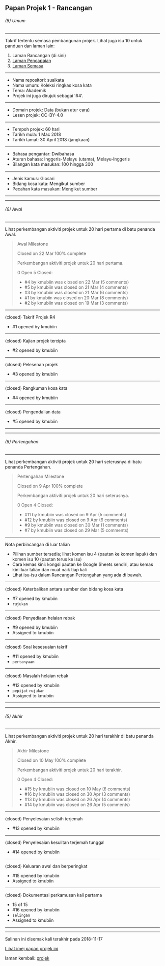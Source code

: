 Papan Projek 1 - Rancangan
--------------------------

###### (6) Umum

---
Takrif tertentu semasa pembangunan projek. Lihat juga isu
10 untuk panduan dan laman lain:

1. Laman Rancangan (di sini)
2. [Laman Pencapaian][2]
3. [Laman Semasa][3]

---
* Nama repositori: suaikata
* Nama umum: Koleksi ringkas kosa kata
* Tema: Akademik
* Projek ini juga dirujuk sebagai 'R4'.

---
* Domain projek: Data (bukan atur cara)
* Lesen projek: CC-BY-4.0

---
* Tempoh projek: 60 hari
* Tarikh mula: 1 Mac 2018
* Tarikh tamat: 30 April 2018 (jangkaan)

---
* Bahasa pengantar: Dwibahasa
* Aturan bahasa: Inggeris-Melayu (utama), Melayu-Inggeris
* Bilangan kata masukan: 100 hingga 300

---
* Jenis kamus: Glosari
* Bidang kosa kata: Mengikut sumber
* Pecahan kata masukan: Mengikut sumber

---
---

###### (6) Awal

---
Lihat perkembangan aktiviti projek untuk 20 hari pertama di
batu penanda Awal.

> Awal Milestone
>
> Closed on 22 Mar 100% complete
>
> Perkembangan aktiviti projek untuk 20 hari pertama.
>
> 0 Open 5 Closed:
>
> * #4 by kmubiin was closed on 22 Mar (5 comments)
> * #5 by kmubiin was closed on 21 Mar (4 comments)
> * #3 by kmubiin was closed on 21 Mar (6 comments)
> * #1 by kmubiin was closed on 20 Mar (8 comments)
> * #2 by kmubiin was closed on 19 Mar (3 comments)

---
(closed) Takrif Projek R4

* #1 opened by kmubiin

---
(closed) Kajian projek tercipta

* #2 opened by kmubiin

---
(closed) Pelesenan projek

* #3 opened by kmubiin

---
(closed) Rangkuman kosa kata

* #4 opened by kmubiin

---
(closed) Pengendalian data

* #5 opened by kmubiin

---
---

###### (6) Pertengahan

---
Lihat perkembangan aktiviti projek untuk 20 hari seterusnya
di batu penanda Pertengahan.

> Pertengahan Milestone
>
> Closed on 9 Apr 100% complete
>
> Perkembangan aktiviti projek untuk 20 hari seterusnya.
>
> 0 Open 4 Closed:
>
> * #11 by kmubiin was closed on 9 Apr (5 comments)
> * #12 by kmubiin was closed on 9 Apr (6 comments)
> * #9 by kmubiin was closed on 30 Mar (1 comments)
> * #7 by kmubiin was closed on 29 Mar (5 comments)

---
Nota perbincangan di luar talian

* Pilihan sumber tersedia; lihat komen isu 4 (pautan ke
komen lapuk) dan komen isu 10 (pautan terus ke isu)
* Cara kemas kini: kongsi pautan ke Google Sheets sendiri,
atau kemas kini luar talian dan muat naik tiap kali
* Lihat isu-isu dalam Rancangan Pertengahan yang ada di
bawah.

---
(closed) Keterbalikan antara sumber dan bidang kosa kata

* #7 opened by kmubiin
* `rujukan`

---
(closed) Penyediaan helaian rebak

* #9 opened by kmubiin
* Assigned to kmubiin

---
(closed) Soal kesesuaian takrif

* #11 opened by kmubiin
* `pertanyaan`

---
(closed) Masalah helaian rebak

* #12 opened by kmubiin
* `pepijat` `rujukan`
* Assigned to kmubiin

---
---

###### (5) Akhir

---
Lihat perkembangan aktiviti projek untuk 20 hari terakhir di
batu penanda Akhir.

> Akhir Milestone
>
> Closed on 10 May 100% complete
>
> Perkembangan aktiviti projek untuk 20 hari terakhir.
>
> 0 Open 4 Closed:
>
> * #15 by kmubiin was closed on 10 May (6 comments)
> * #16 by kmubiin was closed on 30 Apr (3 comments)
> * #13 by kmubiin was closed on 26 Apr (4 comments)
> * #14 by kmubiin was closed on 26 Apr (5 comments)

---
(closed) Penyelesaian selisih terjemah

* #13 opened by kmubiin

---
(closed) Penyelesaian kesulitan terjemah tunggal

* #14 opened by kmubiin

---
(closed) Keluaran awal dan berperingkat

* #15 opened by kmubiin
* Assigned to kmubiin

---
(closed) Dokumentasi perkamusan kali pertama

* 15 of 15
* #16 opened by kmubiin
* `selingan`
* Assigned to kmubiin

---
---

Salinan ini disemak kali terakhir pada 2018-11-17

[Lihat imej papan projek ini][1b]

laman kembali: [projek][0]

  [0]: projek.md
  [1b]: pp1b.md
  [2]: pp2.md
  [3]: pp3.md
